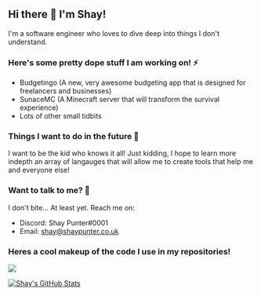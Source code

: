 ## Hi there 👋 I'm Shay!
I'm a software engineer who loves to dive deep into things I don't understand.

### Here's some pretty dope stuff I am working on! ⚡
- Budgetingo (A new, very awesome budgeting app that is designed for freelancers and businesses)
- SunaceMC (A Minecraft server that will transform the survival experience)
- Lots of other small tidbits

### Things I want to do in the future 🌱
I want to be the kid who knows it all! Just kidding, I hope to learn more indepth an array of langauges that will allow me to create tools that help me and everyone else!

### Want to talk to me? 💬
I don't bite... At least yet. Reach me on:
- Discord: Shay Punter#0001
- Email: shay@shaypunter.co.uk

### Heres a cool makeup of the code I use in my repositories!
![](https://gitlang.mrmarble.dev/ShayPunter?format=svg)

[![Shay's GitHub Stats](https://github-readme-stats.vercel.app/api?username=ShayPunter&show_icons=true)](https://github.com/ShayPunter)
